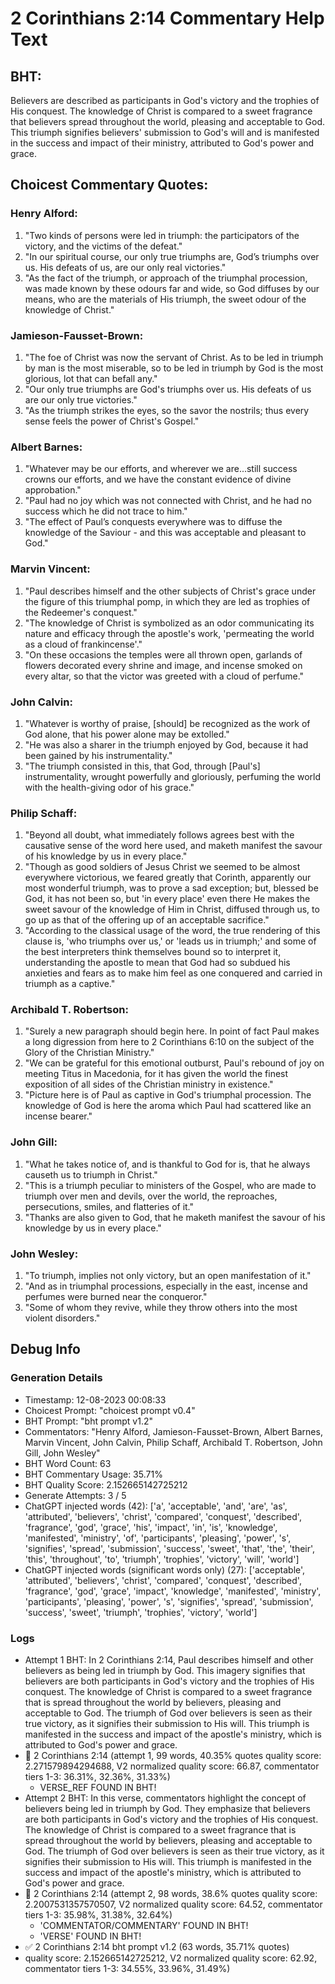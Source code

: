 # 2 Corinthians 2:14 Commentary Help Text

## BHT:
Believers are described as participants in God's victory and the trophies of His conquest. The knowledge of Christ is compared to a sweet fragrance that believers spread throughout the world, pleasing and acceptable to God. This triumph signifies believers' submission to God's will and is manifested in the success and impact of their ministry, attributed to God's power and grace.

## Choicest Commentary Quotes:
### Henry Alford:
1. "Two kinds of persons were led in triumph: the participators of the victory, and the victims of the defeat."
2. "In our spiritual course, our only true triumphs are, God’s triumphs over us. His defeats of us, are our only real victories."
3. "As the fact of the triumph, or approach of the triumphal procession, was made known by these odours far and wide, so God diffuses by our means, who are the materials of His triumph, the sweet odour of the knowledge of Christ."

### Jamieson-Fausset-Brown:
1. "The foe of Christ was now the servant of Christ. As to be led in triumph by man is the most miserable, so to be led in triumph by God is the most glorious, lot that can befall any."
2. "Our only true triumphs are God's triumphs over us. His defeats of us are our only true victories."
3. "As the triumph strikes the eyes, so the savor the nostrils; thus every sense feels the power of Christ's Gospel."

### Albert Barnes:
1. "Whatever may be our efforts, and wherever we are...still success crowns our efforts, and we have the constant evidence of divine approbation."
2. "Paul had no joy which was not connected with Christ, and he had no success which he did not trace to him."
3. "The effect of Paul’s conquests everywhere was to diffuse the knowledge of the Saviour - and this was acceptable and pleasant to God."

### Marvin Vincent:
1. "Paul describes himself and the other subjects of Christ's grace under the figure of this triumphal pomp, in which they are led as trophies of the Redeemer's conquest."
2. "The knowledge of Christ is symbolized as an odor communicating its nature and efficacy through the apostle's work, 'permeating the world as a cloud of frankincense'."
3. "On these occasions the temples were all thrown open, garlands of flowers decorated every shrine and image, and incense smoked on every altar, so that the victor was greeted with a cloud of perfume."

### John Calvin:
1. "Whatever is worthy of praise, [should] be recognized as the work of God alone, that his power alone may be extolled."
2. "He was also a sharer in the triumph enjoyed by God, because it had been gained by his instrumentality."
3. "The triumph consisted in this, that God, through [Paul's] instrumentality, wrought powerfully and gloriously, perfuming the world with the health-giving odor of his grace."

### Philip Schaff:
1. "Beyond all doubt, what immediately follows agrees best with the causative sense of the word here used, and maketh manifest the savour of his knowledge by us in every place."
2. "Though as good soldiers of Jesus Christ we seemed to be almost everywhere victorious, we feared greatly that Corinth, apparently our most wonderful triumph, was to prove a sad exception; but, blessed be God, it has not been so, but 'in every place' even there He makes the sweet savour of the knowledge of Him in Christ, diffused through us, to go up as that of the offering up of an acceptable sacrifice."
3. "According to the classical usage of the word, the true rendering of this clause is, 'who triumphs over us,' or 'leads us in triumph;' and some of the best interpreters think themselves bound so to interpret it, understanding the apostle to mean that God had so subdued his anxieties and fears as to make him feel as one conquered and carried in triumph as a captive."

### Archibald T. Robertson:
1. "Surely a new paragraph should begin here. In point of fact Paul makes a long digression from here to 2 Corinthians 6:10 on the subject of the Glory of the Christian Ministry."
2. "We can be grateful for this emotional outburst, Paul's rebound of joy on meeting Titus in Macedonia, for it has given the world the finest exposition of all sides of the Christian ministry in existence."
3. "Picture here is of Paul as captive in God's triumphal procession. The knowledge of God is here the aroma which Paul had scattered like an incense bearer."

### John Gill:
1. "What he takes notice of, and is thankful to God for is, that he always causeth us to triumph in Christ."
2. "This is a triumph peculiar to ministers of the Gospel, who are made to triumph over men and devils, over the world, the reproaches, persecutions, smiles, and flatteries of it."
3. "Thanks are also given to God, that he maketh manifest the savour of his knowledge by us in every place."

### John Wesley:
1. "To triumph, implies not only victory, but an open manifestation of it."
2. "And as in triumphal processions, especially in the east, incense and perfumes were burned near the conqueror."
3. "Some of whom they revive, while they throw others into the most violent disorders."


## Debug Info
### Generation Details
- Timestamp: 12-08-2023 00:08:33
- Choicest Prompt: "choicest prompt v0.4"
- BHT Prompt: "bht prompt v1.2"
- Commentators: "Henry Alford, Jamieson-Fausset-Brown, Albert Barnes, Marvin Vincent, John Calvin, Philip Schaff, Archibald T. Robertson, John Gill, John Wesley"
- BHT Word Count: 63
- BHT Commentary Usage: 35.71%
- BHT Quality Score: 2.152665142725212
- Generate Attempts: 3 / 5
- ChatGPT injected words (42):
	['a', 'acceptable', 'and', 'are', 'as', 'attributed', 'believers', 'christ', 'compared', 'conquest', 'described', 'fragrance', 'god', 'grace', 'his', 'impact', 'in', 'is', 'knowledge', 'manifested', 'ministry', 'of', 'participants', 'pleasing', 'power', 's', 'signifies', 'spread', 'submission', 'success', 'sweet', 'that', 'the', 'their', 'this', 'throughout', 'to', 'triumph', 'trophies', 'victory', 'will', 'world']
- ChatGPT injected words (significant words only) (27):
	['acceptable', 'attributed', 'believers', 'christ', 'compared', 'conquest', 'described', 'fragrance', 'god', 'grace', 'impact', 'knowledge', 'manifested', 'ministry', 'participants', 'pleasing', 'power', 's', 'signifies', 'spread', 'submission', 'success', 'sweet', 'triumph', 'trophies', 'victory', 'world']

### Logs
- Attempt 1 BHT: In 2 Corinthians 2:14, Paul describes himself and other believers as being led in triumph by God. This imagery signifies that believers are both participants in God's victory and the trophies of His conquest. The knowledge of Christ is compared to a sweet fragrance that is spread throughout the world by believers, pleasing and acceptable to God. The triumph of God over believers is seen as their true victory, as it signifies their submission to His will. This triumph is manifested in the success and impact of the apostle's ministry, which is attributed to God's power and grace.
- 🔄 2 Corinthians 2:14 (attempt 1, 99 words, 40.35% quotes quality score: 2.271579894294688, V2 normalized quality score: 66.87, commentator tiers 1-3: 36.31%, 32.36%, 31.33%) 
	- VERSE_REF FOUND IN BHT!
- Attempt 2 BHT: In this verse, commentators highlight the concept of believers being led in triumph by God. They emphasize that believers are both participants in God's victory and the trophies of His conquest. The knowledge of Christ is compared to a sweet fragrance that is spread throughout the world by believers, pleasing and acceptable to God. The triumph of God over believers is seen as their true victory, as it signifies their submission to His will. This triumph is manifested in the success and impact of the apostle's ministry, which is attributed to God's power and grace.
- 🔄 2 Corinthians 2:14 (attempt 2, 98 words, 38.6% quotes quality score: 2.2007531357570507, V2 normalized quality score: 64.52, commentator tiers 1-3: 35.98%, 31.38%, 32.64%) 
	- 'COMMENTATOR/COMMENTARY' FOUND IN BHT! 
	- 'VERSE' FOUND IN BHT!
- ✅ 2 Corinthians 2:14 bht prompt v1.2 (63 words, 35.71% quotes)
- quality score: 2.152665142725212, V2 normalized quality score: 62.92, commentator tiers 1-3: 34.55%, 33.96%, 31.49%)